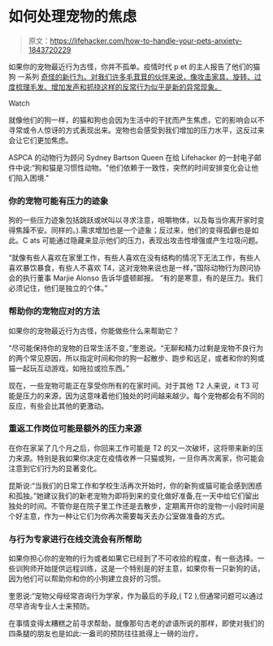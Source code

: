 # 如何处理宠物的焦虑

> 原文：<https://lifehacker.com/how-to-handle-your-pets-anxiety-1843720229>

如果你的宠物最近行为古怪，你并不孤单。疫情时代 p et 的主人报告了他们的猫狗 一系列 [奇怪的新行为。对我们许多毛茸茸的伙伴来说，像攻击家具、旋转、过度梳理毛发、增加发声和抓挠这样的反常行为似乎是新的异常现象。](https://www.vox.com/the-highlight/2020/4/24/21231806/coronavirus-pets-covid-19-cats-dogs)

Watch

就像他们的狗一样，的猫和狗也会因为生活中的干扰而产生焦虑，它的影响会以不寻常或令人惊讶的方式表现出来。宠物也会感受到我们增加的压力水平，这反过来会让它们更加焦虑。

ASPCA 的动物行为顾问 Sydney Bartson Queen 在给 Lifehacker 的一封电子邮件中说:“狗和猫是习惯性动物。"他们依赖于一致性，突然的时间安排变化会让他们陷入困境."

### 你的宠物可能有压力的迹象

狗的一些压力迹象包括跳跃或吠叫以寻求注意，咀嚼物体，以及每当你离开家时变得焦躁不安。同样的。).需求增加也是一个迹象；反过来，他们的变得孤僻也是如此。C ats 可能通过隐藏来显示他们的压力，表现出攻击性增强或产生垃圾问题。

“就像有些人喜欢在家里工作，有些人喜欢在没有结构的情况下无法工作，有些人喜欢暴饮暴食，有些人不喜欢 T4，这对宠物来说也是一样，”国际动物行为顾问协会的执行董事 Marjie Alonso 告诉华盛顿邮报。 “有的是寒意，有的是压力。我们必须记住，他们是独立的个体。”

### 帮助你的宠物应对的方法

如果你的宠物最近行为古怪，你能做些什么来帮助它？

“尽可能保持你的宠物的日常生活不变，”奎恩说。“无聊和精力过剩是宠物不良行为的两个常见原因，所以指定时间和你的狗一起散步、跑步和远足，或者和你的狗或猫一起玩互动游戏，如拖拉或捡东西。”

现在，一些宠物可能正在享受你所有的在家时间。对于其他 T2 人来说，it T3 可能是压力的来源，因为这意味着他们独处的时间越来越少。每个宠物都会有不同的反应，有些会比其他的更激动。

### 重返工作岗位可能是额外的压力来源

在你在家呆了几个月之后，你回来工作可能是 T2 的又一次破坏，这将带来新的压力来源。特别是我如果你决定在疫情收养一只猫或狗，一旦你再次离家，你可能会注意到它们行为的显著变化。

昆斯说:“当我们的日常工作和学校生活再次开始时，你的新狗或猫可能会感到困惑和孤独。”她建议我们的新老宠物为即将到来的变化做好准备,在一天中给它们留出独处的时间。不管你是在院子里工作还是去散步，定期离开你的宠物一小段时间是个好主意，作为一种让它们为你再次需要每天去办公室做准备的方式。

### 与行为专家进行在线交流会有所帮助

如果你担心你的宠物的行为或者如果它已经到了不可收拾的程度，有一些选择。一些训狗师开始提供远程训练，这是一个特别是的好主意，如果你有一只新狗的话，因为他们可以帮助你和你的小狗建立良好的习惯。

奎恩说:“宠物父母经常咨询行为学家，作为最后的手段,( T2 ),但通常问题可以通过尽早咨询专业人士来预防。

在事情变得太糟糕之前寻求帮助，就像那句古老的谚语所说的那样，即使对我们的四条腿的朋友也是如此:一盎司的预防往往抵得上一磅的治疗。